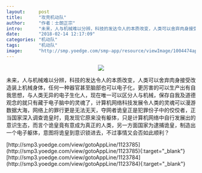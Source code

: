 ```yaml
---
layout:     post
title:      "攻壳机动队"
author:     "作者：士朗正宗"
intro:      "未来，人与机械难以分辨，科技的发达令人的本质改变，人类可以舍弃肉身接受改造装上机械身体，任何一种器官甚至脑部也可以电子化，更厉害的可以生产出有自我思想，与人类无异的电子生化人，现在唯一可以区分人与机械，保存自我及道德观念的就只有藏于电子脑中的灵魂了，计算机网络科技发展令人类的灵魂可以漫游数据大海，网络上的罪行更是无法无天，夺网者诡皇正是犯罪份子中的佼佼者，正当国家深入调查诡皇时，竟发现它原来没有躯体，只是计算机网络中自行发展出的意识生态，而言个诡皇竟有意成为真正的人类，另一方面国家为逮捕诡皇，制造出一个电子躯体，意图将诡皇到意识锁进去，不过事情又会否如此顺利？"
date:       "2018-02-14 12:17:09"
categories: "机动队"
tags:       "机动队"
image:      "http://smp.yoedge.com/smp-app/resource/viewImage/1004474appline.png"
---
```

<div style="text-align: center">
<p><img src="http://smp.yoedge.com/smp-app/resource/viewImage/1004474appline.png"/></p>
</div>
<p class="post-meta">
<span>未来，人与机械难以分辨，科技的发达令人的本质改变，人类可以舍弃肉身接受改造装上机械身体，任何一种器官甚至脑部也可以电子化，更厉害的可以生产出有自我思想，与人类无异的电子生化人，现在唯一可以区分人与机械，保存自我及道德观念的就只有藏于电子脑中的灵魂了，计算机网络科技发展令人类的灵魂可以漫游数据大海，网络上的罪行更是无法无天，夺网者诡皇正是犯罪份子中的佼佼者，正当国家深入调查诡皇时，竟发现它原来没有躯体，只是计算机网络中自行发展出的意识生态，而言个诡皇竟有意成为真正的人类，另一方面国家为逮捕诡皇，制造出一个电子躯体，意图将诡皇到意识锁进去，不过事情又会否如此顺利？</span>
</p>
[http://smp3.yoedge.com/view/gotoAppLine/1123785](http://smp3.yoedge.com/view/gotoAppLine/1123785){:target="_blank"}
[http://smp3.yoedge.com/view/gotoAppLine/1123784](http://smp3.yoedge.com/view/gotoAppLine/1123784){:target="_blank"}


